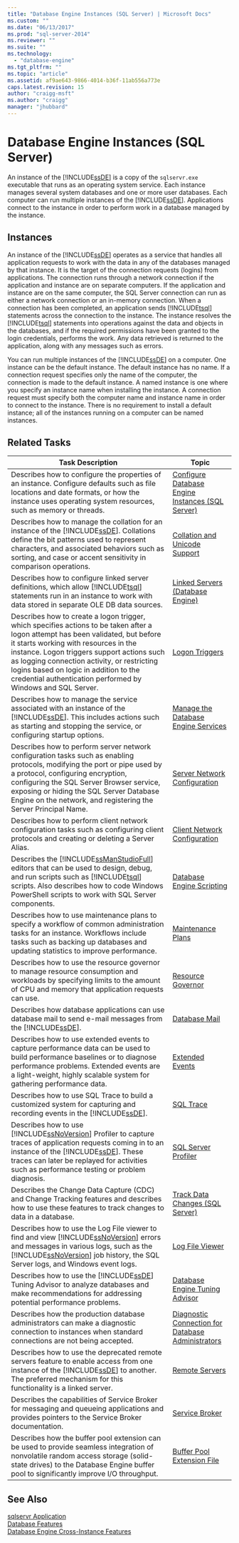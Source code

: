 ```yaml
---
title: "Database Engine Instances (SQL Server) | Microsoft Docs"
ms.custom: ""
ms.date: "06/13/2017"
ms.prod: "sql-server-2014"
ms.reviewer: ""
ms.suite: ""
ms.technology: 
  - "database-engine"
ms.tgt_pltfrm: ""
ms.topic: "article"
ms.assetid: af9ae643-9866-4014-b36f-11ab556a773e
caps.latest.revision: 15
author: "craigg-msft"
ms.author: "craigg"
manager: "jhubbard"
---
```

# Database Engine Instances (SQL Server)
  An instance of the [!INCLUDE[ssDE](../../includes/ssde-md.md)] is a copy of the `sqlservr.exe` executable that runs as an operating system service. Each instance manages several system databases and one or more user databases. Each computer can run multiple instances of the [!INCLUDE[ssDE](../../includes/ssde-md.md)]. Applications connect to the instance in order to perform work in a database managed by the instance.  
  
## Instances  
 An instance of the [!INCLUDE[ssDE](../../includes/ssde-md.md)] operates as a service that handles all application requests to work with the data in any of the databases managed by that instance. It is the target of the connection requests (logins) from applications. The connection runs through a network connection if the application and instance are on separate computers. If the application and instance are on the same computer, the SQL Server connection can run as either a network connection or an in-memory connection. When a connection has been completed, an application sends [!INCLUDE[tsql](../../includes/tsql-md.md)] statements across the connection to the instance. The instance resolves the [!INCLUDE[tsql](../../includes/tsql-md.md)] statements into operations against the data and objects in the databases, and if the required permissions have been granted to the login credentials, performs the work. Any data retrieved is returned to the application, along with any messages such as errors.  
  
 You can run multiple instances of the [!INCLUDE[ssDE](../../includes/ssde-md.md)] on a computer. One instance can be the default instance. The default instance has no name. If a connection request specifies only the name of the computer, the connection is made to the default instance. A named instance is one where you specify an instance name when installing the instance. A connection request must specify both the computer name and instance name in order to connect to the instance. There is no requirement to install a default instance; all of the instances running on a computer can be named instances.  
  
## Related Tasks  
  
|Task Description|Topic|  
|----------------------|-----------|  
|Describes how to configure the properties of an instance. Configure defaults such as file locations and date formats, or how the instance uses operating system resources, such as memory or threads.|[Configure Database Engine Instances &#40;SQL Server&#41;](database-engine-instances-sql-server.md)|  
|Describes how to manage the collation for an instance of the [!INCLUDE[ssDE](../../includes/ssde-md.md)]. Collations define the bit patterns used to represent characters, and associated behaviors such as sorting, and case or accent sensitivity in comparison operations.|[Collation and Unicode Support](../collation-and-unicode-support.md)|  
|Describes how to configure linked server definitions, which allow [!INCLUDE[tsql](../../includes/tsql-md.md)] statements run in an instance to work with data stored in separate OLE DB data sources.|[Linked Servers &#40;Database Engine&#41;](../linked-servers-database-engine.md)|  
|Describes how to create a logon trigger, which specifies actions to be taken after a logon attempt has been validated, but before it starts working with resources in the instance. Logon triggers support actions such as logging connection activity, or restricting logins based on logic in addition to the credential authentication performed by Windows and SQL Server.|[Logon Triggers](../logon-triggers.md)|  
|Describes how to manage the service associated with an instance of the [!INCLUDE[ssDE](../../includes/ssde-md.md)]. This includes actions such as starting and stopping the service, or configuring startup options.|[Manage the Database Engine Services](manage-the-database-engine-services.md)|  
|Describes how to perform server network configuration tasks such as enabling protocols, modifying the port or pipe used by a protocol, configuring encryption, configuring the SQL Server Browser service, exposing or hiding the SQL Server Database Engine on the network, and registering the Server Principal Name.|[Server Network Configuration](server-network-configuration.md)|  
|Describes how to perform client network configuration tasks such as configuring client protocols and creating or deleting a Server Alias.|[Client Network Configuration](client-network-configuration.md)|  
|Describes the [!INCLUDE[ssManStudioFull](../../includes/ssmanstudiofull-md.md)] editors that can be used to design, debug, and run scripts such as [!INCLUDE[tsql](../../includes/tsql-md.md)] scripts. Also describes how to code Windows PowerShell scripts to work with SQL Server components.|[Database Engine Scripting](../database-engine-scripting.md)|  
|Describes how to use maintenance plans to specify a workflow of common administration tasks for an instance. Workflows include tasks such as backing up databases and updating statistics to improve performance.|[Maintenance Plans](../maintenance-plans.md)|  
|Describes how to use the resource governor to manage resource consumption and workloads by specifying limits to the amount of CPU and memory that application requests can use.|[Resource Governor](../resource-governor.md)|  
|Describes how database applications can use database mail to send e-mail messages from the [!INCLUDE[ssDE](../../includes/ssde-md.md)].|[Database Mail](../database-mail.md)|  
|Describes how to use extended events to capture performance data can be used to build performance baselines or to diagnose performance problems. Extended events are a light-weight, highly scalable system for gathering performance data.|[Extended Events](../../analysis-services/instances/extended-events.md)|  
|Describes how to use SQL Trace to build a customized system for capturing and recording events in the [!INCLUDE[ssDE](../../includes/ssde-md.md)].|[SQL Trace](../sql-trace.md)|  
|Describes how to use [!INCLUDE[ssNoVersion](../../includes/ssnoversion-md.md)] Profiler to capture traces of application requests coming in to an instance of the [!INCLUDE[ssDE](../../includes/ssde-md.md)]. These traces can later be replayed for activities such as performance testing or problem diagnosis.|[SQL Server Profiler](../../analysis-services/instances/sql-server-profiler.md)|  
|Describes the Change Data Capture (CDC) and Change Tracking features and describes how to use these features to track changes to data in a database.|[Track Data Changes &#40;SQL Server&#41;](../track-data-changes-sql-server.md)|  
|Describes how to use the Log File viewer to find and view [!INCLUDE[ssNoVersion](../../includes/ssnoversion-md.md)] errors and messages in various logs, such as the [!INCLUDE[ssNoVersion](../../includes/ssnoversion-md.md)] job history, the SQL Server logs, and Windows event logs.|[Log File Viewer](../log-file-viewer.md)|  
|Describes how to use the [!INCLUDE[ssDE](../../includes/ssde-md.md)] Tuning Advisor to analyze databases and make recommendations for addressing potential performance problems.|[Database Engine Tuning Advisor](../database-engine-tuning-advisor.md)|  
|Describes how the production database administrators can make a diagnostic connection to instances when standard connections are not being accepted.|[Diagnostic Connection for Database Administrators](diagnostic-connection-for-database-administrators.md)|  
|Describes how to use the deprecated remote servers feature to enable access from one instance of the [!INCLUDE[ssDE](../../includes/ssde-md.md)] to another. The preferred mechanism for this functionality is a linked server.|[Remote Servers](remote-servers.md)|  
|Describes the capabilities of Service Broker for messaging and queueing applications and provides pointers to the Service Broker documentation.|[Service Broker](sql-server-service-broker.md)|  
|Describes how the buffer pool extension can be used to provide seamless integration of nonvolatile random access storage (solid-state drives) to the Database Engine buffer pool to significantly improve I/O throughput.|[Buffer Pool Extension File](../buffer-pool-extension.md)|  
  
## See Also  
 [sqlservr Application](../sqlservr-application.md)   
 [Database Features](../database-features.md)   
 [Database Engine Cross-Instance Features](../database-engine-cross-instance-features.md)  
  
  